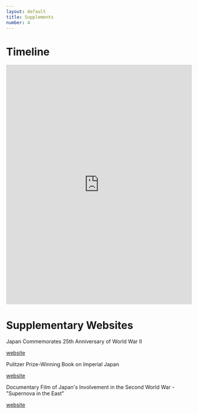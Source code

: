 ```yaml
---
layout: default
title: Supplements
number: 4
---
```


# Timeline

<iframe class='timeline-iframe' src='https://cdn.knightlab.com/libs/timeline3/latest/embed/index.html?source=1mjOCYGE3M5nxpOjAP3XAWJlGxrjqUUfiY7a9nhgn784&font=Default&lang=en&initial_zoom=2&height=650' width='100%' height='650' webkitallowfullscreen mozallowfullscreen allowfullscreen frameborder='0'></iframe>

# Supplementary Websites

Japan Commemorates 25th Anniversary of World War II

[website](https://www.britishpathe.com/asset/130862/)

Pulitzer Prize-Winning Book on Imperial Japan

[website](https://penguinrandomhouselibrary.com/book/?isbn=9780812968583)

Documentary Film of Japan's Involvement in the Second World War - "Supernova in the East"

[website](https://www.dancarlin.com/product/hardcore-history-62-supernova-in-the-east-i/)
